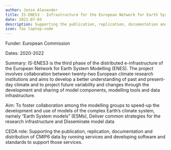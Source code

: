 ```yaml
---
author: Jesse Alexander
title: IS-ENES3 - Infrastructure for the European Network for Earth System Modelling (2019 - 2022)
date: 2021-07-03
description: Supporting the publication, replication, documentation and distribution of climate projections data
icon: fas laptop-code
---
```

Funder: European Commission

Dates: 2020-2022

Summary: IS-ENES3 is the third phase of the distributed e-infrastructure of the European Network for Earth System Modelling (ENES). The project involves collaboration between twenty-two European climate research institutions and aims to develop a better understanding of past and present-day climate and to project future variability and changes through the development and sharing of model components, modelling tools and data infrastructure.

Aim: To foster collaboration among the modelling groups to speed-up the development and use of models of the complex Earth’s climate system, namely “Earth System models” (ESMs), Deliver common strategies for the research infrastructure and Disseminate model data

CEDA role: Supporting the publication, replication, documentation and distribution of CMIP6 data by running services and developing software and standards to support those services.